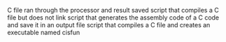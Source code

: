 C file ran through the processor and result saved
script that compiles a C file but does not link
script that generates the assembly code of a C code and save it in an output file
 script that compiles a C file and creates an executable named cisfun
